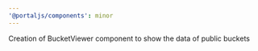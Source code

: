 ```yaml
---
'@portaljs/components': minor
---
```


Creation of BucketViewer component to show the data of public buckets
